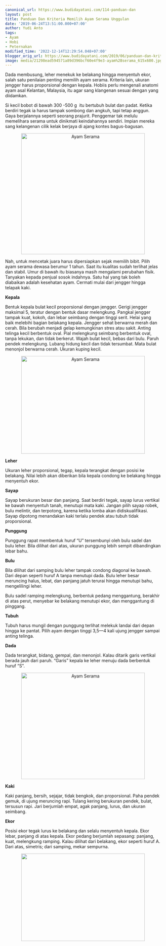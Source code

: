 ```yaml
---
canonical_url: https://www.budidayatani.com/114-panduan-dan
layout: post
title: Panduan Dan Kriteria Memilih Ayam Serama Unggulan
date: '2019-06-24T13:51:00.000+07:00'
author: Yudi Anto
tags:
- Ayam
- Hobi
- Peternakan
modified_time: '2022-12-14T12:29:54.048+07:00'
blogger_orig_url: https://www.budidayatani.com/2019/06/panduan-dan-kriteria-memilih-ayam.html
image: media/21298ead594571a89d396bcf60e4f9e3-ayam%2Bserama_615x600.jpg
---
```

<p>Dada membusung, leher menekuk ke belakang hingga menyentuh ekor, salah satu penilaian penting memilih ayam serama. Kriteria lain, ukuran jengger harus proporsional dengan kepala. Hobiis perlu mengenali anatomi ayam asal Kelantan, Malaysia, itu agar sang klangenan sesuai dengan yang diidamkan.</p><p>Si kecil bobot di bawah 300 -500 g  itu bertubuh bulat dan padat. Ketika berdiri tegak ia harus tampak sombong dan angkuh, tapi tetap anggun. Gaya berjalannya seperti seorang prajurit. Penggemar tak melulu memelihara serama untuk dinikmati keindahannya sendiri. Impian mereka sang kelangenan cilik kelak berjaya di ajang kontes bagus-bagusan.</p><div style="clear: both; text-align: center;"><a style="margin-left: 1em; margin-right: 1em;" href="https://i1.wp.com/1.bp.blogspot.com/-TiBIAlkslJQ/XQ-cwO37xdI/AAAAAAAACdc/3Q6EowiqG3MZ4vG3HXH3Qg_Cn3FfflhGQCLcBGAs/s1600/ayam%2Bserama_615x600.jpg?ssl=1"><img loading="lazy" title="" src="https://i1.wp.com/1.bp.blogspot.com/-TiBIAlkslJQ/XQ-cwO37xdI/AAAAAAAACdc/3Q6EowiqG3MZ4vG3HXH3Qg_Cn3FfflhGQCLcBGAs/s400/ayam%2Bserama_615x600.jpg?resize=400%2C390&amp;ssl=1" alt="Ayam Serama" width="400" height="390" border="0" data-original-height="600" data-original-width="615" data-recalc-dims="1" /></a></div><p>Nah, untuk mencetak juara harus dipersiapkan sejak memilih bibit. Pilih ayam serama dewasa berumur 1 tahun. Saat itu kualitas sudah terlihat jelas dan stabil. Umur di bawah itu biasanya masih mengalami perubahan fisik. Tanyakan kepada penjual sosok indahnya. Satu hal yang tak boleh diabaikan adalah kesehatan ayam. Cermati mulai dari jengger hingga telapak kaki.</p><p><b>Kepala</b></p><p>Bentuk kepala bulat kecil proporsional dengan jengger. Gerigi jengger maksimal 5, teratur dengan bentuk dasar melengkung. Pangkal jengger tampak kuat, kokoh, dan lebar seimbang dengan tinggi serit. Helai yang baik melebihi bagian belakang kepala. Jengger sehat berwarna merah dan cerah. Bila berubah menjadi gelap kemungkinan stres atau sakit. Anting telinga kecil berbentuk oval. Pial melengkung seimbang berbentuk oval, tanpa lekukan, dan tidak berkerut. Wajah bulat kecil, bebas dari bulu. Paruh pendek melengkung. Lubang hidung kecil dan tidak tersumbat. Mata bulat menonjol berwarna cerah. Ukuran kuping kecil.</p><div style="clear: both; text-align: center;"><a style="margin-left: 1em; margin-right: 1em;" href="https://i2.wp.com/1.bp.blogspot.com/-z9kd594fC1Q/XQ-dTdPtvgI/AAAAAAAACds/b2e5fyHsRTIHU0Kk5-iak-JdDs8u0LUuQCLcBGAs/s1600/ayam%2Bserama_760x600.jpg?ssl=1"><img loading="lazy" title="" src="https://i2.wp.com/1.bp.blogspot.com/-z9kd594fC1Q/XQ-dTdPtvgI/AAAAAAAACds/b2e5fyHsRTIHU0Kk5-iak-JdDs8u0LUuQCLcBGAs/s400/ayam%2Bserama_760x600.jpg?resize=400%2C315&amp;ssl=1" alt="Ayam Serama" width="400" height="315" border="0" data-original-height="600" data-original-width="760" data-recalc-dims="1" /></a></div><p><b>Leher</b></p><p>Ukuran leher proporsional, tegap, kepala terangkat dengan posisi ke belakang. Nilai lebih akan diberikan bila kepala condong ke belakang hingga menyentuh ekor.</p><p><b>Sayap</b></p><p>Sayap berukuran besar dan panjang. Saat berdiri tegak, sayap lurus vertikal ke bawah menyentuh tanah, menutupi mata kaki. Jangan pilih sayap robek, bulu melintir, dan terpotong, karena ketika lomba akan didiskualifikasi. Sayap dipotong menandakan kaki terlalu pendek atau tubuh tidak proporsional.</p><p><b>Punggung</b></p><p>Punggung rapat membentuk huruf “U” tersembunyi oleh bulu sadel dan bulu leher. Bila dilihat dari atas, ukuran punggung lebih sempit dibandingkan lebar bahu.</p><p><b>Bulu</b></p><p>Bila dilihat dari samping bulu leher tampak condong diagonal ke bawah. Dari depan seperti huruf A tanpa menutupi dada. Bulu leher besar meruncing halus, lebat, dan panjang jatuh terurai hingga menutupi bahu, mengelilingi leher.</p><p>Bulu sadel ramping melengkung, berbentuk pedang menggantung, berakhir di atas perut, menyebar ke belakang menutupi ekor, dan menggantung di pinggang.</p><p><b>Tubuh</b></p><p>Tubuh harus mungil dengan punggung terlihat melekuk landai dari depan hingga ke pantat. Pilih ayam dengan tinggi 3,5—4 kali ujung jengger sampai anting telinga.</p><p><b>Dada</b></p><p>Dada terangkat, bidang, gempal, dan menonjol. Kalau ditarik garis vertikal berada jauh dari paruh. “Garis” kepala ke leher menuju dada berbentuk huruf “S”.</p><div style="clear: both; text-align: center;"><a style="margin-left: 1em; margin-right: 1em;" href="https://i2.wp.com/1.bp.blogspot.com/-AlkNsaeZaZM/XQ-dCcjdwXI/AAAAAAAACdk/ZSXYRV-mEkQcaNp8PafVnWjLi8iGIIJcACLcBGAs/s1600/ayam%2Bserama_696x600.jpg?ssl=1"><img loading="lazy" title="" src="https://i1.wp.com/1.bp.blogspot.com/-AlkNsaeZaZM/XQ-dCcjdwXI/AAAAAAAACdk/ZSXYRV-mEkQcaNp8PafVnWjLi8iGIIJcACLcBGAs/s400/ayam%2Bserama_696x600.jpg?resize=400%2C343&amp;ssl=1" alt="Ayam Serama" width="400" height="343" border="0" data-original-height="600" data-original-width="696" data-recalc-dims="1" /></a></div><p><b>Kaki</b></p><p>Kaki panjang, bersih, sejajar, tidak bengkok, dan proporsional. Paha pendek gemuk, di ujung meruncing rapi. Tulang kering berukuran pendek, bulat, tersusun rapi. Jari berjumlah empat, agak panjang, lurus, dan ukuran seimbang.</p><p><b>Ekor</b></p><p>Posisi ekor tegak lurus ke belakang dan selalu menyentuh kepala. Ekor lebar, panjang di atas kepala. Ekor pedang berjumlah sepasang: panjang, kuat, melengkung ramping. Kalau dilihat dari belakang, ekor seperti huruf A. Dari atas, simetris; dari samping, mekar sempurna.</p><div style="clear: both; text-align: center;"><a style="margin-left: 1em; margin-right: 1em;" href="https://i0.wp.com/1.bp.blogspot.com/-kSKIRid6ybs/XQ-dnOIqunI/AAAAAAAACd0/N_Wj11-X_zgMl_5pHeb7FZE7okKBX8FxQCLcBGAs/s1600/ayam%2Bserama_800x565.jpg?ssl=1"><img loading="lazy" src="https://i2.wp.com/1.bp.blogspot.com/-kSKIRid6ybs/XQ-dnOIqunI/AAAAAAAACd0/N_Wj11-X_zgMl_5pHeb7FZE7okKBX8FxQCLcBGAs/s400/ayam%2Bserama_800x565.jpg?resize=400%2C282&amp;ssl=1" width="400" height="282" border="0" data-original-height="565" data-original-width="800" data-recalc-dims="1" /></a></div><p>&nbsp;</p>